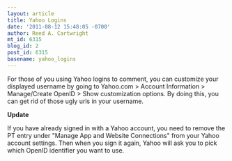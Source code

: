 ```yaml
---
layout: article
title: Yahoo Logins
date: '2011-08-12 15:48:05 -0700'
author: Reed A. Cartwright
mt_id: 6315
blog_id: 2
post_id: 6315
basename: yahoo_logins
---
```

For those of you using Yahoo logins to comment, you can customize your displayed username by going to Yahoo.com &gt; Account Information &gt; Manage/Create OpenID &gt; Show customization options.  By doing this, you can get rid of those ugly urls in your username.

**Update**

If you have already signed in with a Yahoo account, you need to remove the PT entry under "Manage App and Website Connections" from your Yahoo account settings.  Then when you sign it again, Yahoo will ask you to pick which OpenID identifier you want to use.
